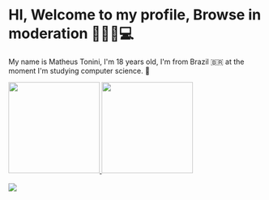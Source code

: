 # HI, Welcome to my profile, Browse in moderation 👨🏼‍💻💻

My name is Matheus Tonini, I'm 18 years old, I'm from Brazil 🇧🇷 at the moment I'm studying computer science. 👾


  <a href="https://github.com/ztonin0">
  <img height="180em" src="https://github-readme-stats.vercel.app/api?username=ztonini0&show_icons=true&theme=gruvbox_light&include_all_commits=true&count_private=true"/>
  <img height="180em" src="https://github-readme-stats.vercel.app/api/top-langs/?username=ztonini0&layout=compact&langs_count=7&theme=gruvbox_light"/>
</div>

<div style="display: inline_block"><br>
<a href="https://gifs.alphacoders.com/gifs/view/75682"><img src="https://giffiles.alphacoders.com/756/75682.gif"></a>
</div>
